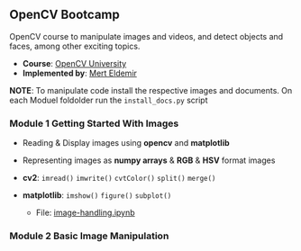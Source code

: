 ## OpenCV Bootcamp

OpenCV course to manipulate images and videos, and detect objects and faces, among other exciting topics.

- **Course**: [OpenCV University](https://opencv.org/university/)
- **Implemented by**: [Mert Eldemir](https://github.com/merteldem1r)

**NOTE**: To manipulate code install the respective images and documents. On each Moduel foldolder run the `install_docs.py` script

### Module 1 Getting Started With Images

- Reading & Display images using **opencv** and **matplotlib**
- Representing images as **numpy arrays** & **RGB** & **HSV** format images
- **cv2**: `imread()` `imwrite()` `cvtColor()` `split()` `merge()`
- **matplotlib**: `imshow()` `figure()` `subplot()`

  - File: [image-handling.ipynb](Image-Handling/notebooks/image-handling.ipynb)

### Module 2 Basic Image Manipulation
